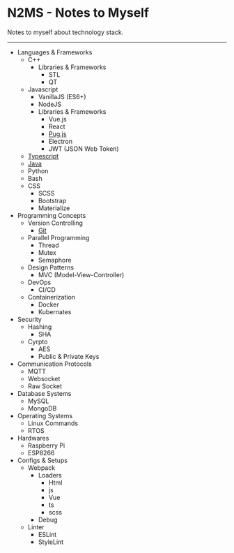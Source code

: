 
# N2MS - Notes to Myself

Notes to myself about technology stack.

---

* Languages & Frameworks
  * C++
    * Libraries & Frameworks
      * STL
      * QT
  * Javascript
    * VanillaJS (ES6+)
    * NodeJS
    * Libraries & Frameworks
      * Vue.js
      * React
      * [Pug.js](Languages%20&%20Frameworks/Javascript/Libraries%20&%20Frameworks/Pug.js/README.md)
      * Electron
      * JWT (JSON Web Token)
  * [Typescript](Languages%20&%20Frameworks/Typescript/README.md)
  * [Java](Languages%20&%20Frameworks/Java/README.md)
  * Python
  * Bash
  * CSS
    * SCSS
    * Bootstrap
    * Materialize
* Programming Concepts
  * Version Controlling
    * [Git](Programming%20Concepts/Version%20Controlling/Git/README.md)
  * Parallel Programming
    * Thread
    * Mutex
    * Semaphore
  * Design Patterns
    * MVC (Model-View-Controller)
  * DevOps
    * CI/CD
  * Containerization
    * Docker
    * Kubernates
* Security
  * Hashing
    * SHA
  * Cyrpto
    * AES
    * Public & Private Keys
* Communication Protocols
  * MQTT
  * Websocket
  * Raw Socket
* Database Systems
  * MySQL
  * MongoDB
* Operating Systems
  * Linux Commands
  * RTOS
* Hardwares
  * Raspberry Pi
  * ESP8266
* Configs & Setups
  * Webpack
    * Loaders
      * Html
      * js
      * Vue
      * ts
      * scss
    * Debug
  * Linter
    * ESLint
    * StyleLint
  

